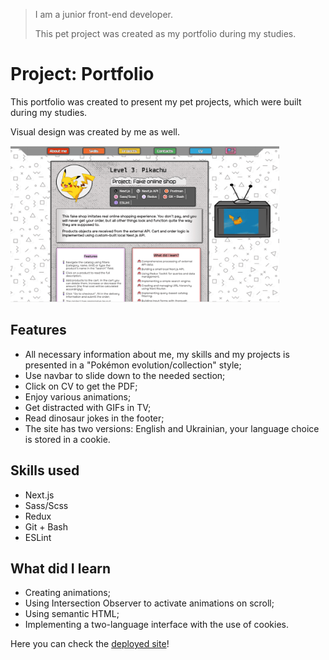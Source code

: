 > I am a junior front-end developer.
>
> This pet project was created as my portfolio during my studies.

# Project: Portfolio

This portfolio was created to present my pet projects, which were built during my studies.

Visual design was created by me as well.

<img src="public/projects-screenshots/portfolio-screenshot.png" width="430" height="250">

## Features

- All necessary information about me, my skills and my projects is presented in a "Pokémon evolution/collection" style;
- Use navbar to slide down to the needed section;
- Click on CV to get the PDF;
- Enjoy various animations;
- Get distracted with GIFs in TV;
- Read dinosaur jokes in the footer;
- The site has two versions: English and Ukrainian, your language choice is stored in a cookie.

## Skills used

- Next.js
- Sass/Scss
- Redux
- Git + Bash
- ESLint

## What did I learn

- Creating animations;
- Using Intersection Observer to activate animations on scroll;
- Using semantic HTML;
- Implementing a two-language interface with the use of cookies.

Here you can check the <a href="https://pryhun.me/" target="_blank">deployed site</a>!
